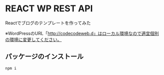 # REACT WP REST API
Reactでブログのテンプレートを作ってみた

※WordPressのURL「http://codecodeweb.d」はローカル環境なので適宜個別の環境に変更してください。

## パッケージのインストール

```
npm i
```




